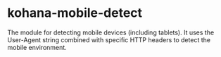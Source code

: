kohana-mobile-detect
====================

The module for detecting mobile devices (including tablets). It uses the User-Agent string combined with specific HTTP headers to detect the mobile environment.
